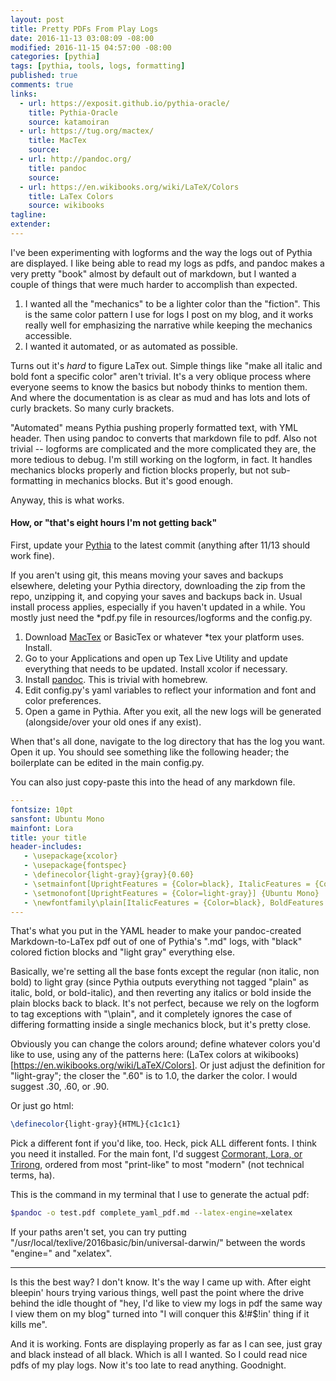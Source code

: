 ```yaml
---
layout: post
title: Pretty PDFs From Play Logs
date: 2016-11-13 03:08:09 -08:00
modified: 2016-11-15 04:57:00 -08:00
categories: [pythia]
tags: [pythia, tools, logs, formatting]
published: true
comments: true
links:
  - url: https://exposit.github.io/pythia-oracle/
    title: Pythia-Oracle
    source: katamoiran
  - url: https://tug.org/mactex/
    title: MacTex
    source:
  - url: http://pandoc.org/
    title: pandoc
    source:
  - url: https://en.wikibooks.org/wiki/LaTeX/Colors
    title: LaTex Colors
    source: wikibooks
tagline:
extender:
---
```


I've been experimenting with logforms and the way the logs out of Pythia are displayed. I like being able to read my logs as pdfs, and pandoc makes a very pretty "book" almost by default out of markdown, but I wanted a couple of things that were much harder to accomplish than expected.

1. I wanted all the "mechanics" to be a lighter color than the "fiction". This is the same color pattern I use for logs I post on my blog, and it works really well for emphasizing the narrative while keeping the mechanics accessible.
2. I wanted it automated, or as automated as possible.

Turns out it's *hard* to figure LaTex out. Simple things like "make all italic and bold font a specific color" aren't trivial. It's a very oblique process where everyone seems to know the basics but nobody thinks to mention them. And where the documentation is as clear as mud and has lots and lots of curly brackets. So many curly brackets.


<!--more-->


"Automated" means Pythia pushing properly formatted text, with YML header. Then using pandoc to converts that markdown file to pdf. Also not trivial -- logforms are complicated and the more complicated they are, the more tedious to debug. I'm still working on the logform, in fact. It handles mechanics blocks properly and fiction blocks properly, but not sub-formatting in mechanics blocks. But it's good enough.

Anyway, this is what works.

#### How, or "that's eight hours I'm not getting back"

First, update your [Pythia](https://exposit.github.io/pythia-oracle/) to the latest commit (anything after 11/13 should work fine).

If you aren't using git, this means moving your saves and backups elsewhere, deleting your Pythia directory, downloading the zip from the repo, unzipping it, and copying your saves and backups back in. Usual install process applies, especially if you haven't updated in a while.  You mostly just need the *pdf.py file in resources/logforms and the config.py.

1. Download [MacTex](https://tug.org/mactex/) or BasicTex or whatever *tex your platform uses. Install.
2. Go to your Applications and open up Tex Live Utility and update everything that needs to be updated. Install xcolor if necessary.
3. Install [pandoc](http://pandoc.org/). This is trivial with homebrew.
4. Edit config.py's yaml variables to reflect your information and font and color preferences.
4. Open a game in Pythia. After you exit, all the new logs will be generated (alongside/over your old ones if any exist).

When that's all done, navigate to the log directory that has the log you want. Open it up. You should see something like the following header; the boilerplate can be edited in the main config.py.

You can also just copy-paste this into the head of any markdown file.

```yaml
---
fontsize: 10pt
sansfont: Ubuntu Mono
mainfont: Lora
title: your title
header-includes:
   - \usepackage{xcolor}
   - \usepackage{fontspec}
   - \definecolor{light-gray}{gray}{0.60}
   - \setmainfont[UprightFeatures = {Color=black}, ItalicFeatures = {Color=light-gray}, BoldFeatures = {Color=light-gray}, BoldItalicFeatures = {Color=light-gray} ] {Lora}
   - \setmonofont[UprightFeatures = {Color=light-gray}] {Ubuntu Mono}
   - \newfontfamily\plain[ItalicFeatures = {Color=black}, BoldFeatures = {Color=black}, BoldItalicFeatures = {Color=black}] {Lora}
---
```

That's what you put in the YAML header to make your pandoc-created Markdown-to-LaTex pdf out of one of Pythia's ".md" logs, with "black" colored fiction blocks and "light gray" everything else.

Basically, we're setting all the base fonts except the regular (non italic, non bold) to light gray (since Pythia outputs everything not tagged "plain" as italic, bold, or bold-italic), and then reverting any italics or bold inside the plain blocks back to black. It's not perfect, because we rely on the logform to tag exceptions with "\plain", and it completely ignores the case of differing formatting inside a single mechanics block, but it's pretty close.

Obviously you can change the colors around; define whatever colors you'd like to use, using any of the patterns here: (LaTex colors at wikibooks)[https://en.wikibooks.org/wiki/LaTeX/Colors]. Or just adjust the definition for "light-gray"; the closer the ".60" is to 1.0, the darker the color. I would suggest .30, .60, or .90.

Or just go html:

```tex
\definecolor{light-gray}{HTML}{c1c1c1}
```

Pick a different font if you'd like, too. Heck, pick ALL different fonts. I think you need it installed. For the main font, I'd suggest [Cormorant, Lora, or Trirong](https://fonts.google.com/?category=Serif&selection.family=Cormorant+Garamond|Lora|Trirong), ordered from most "print-like" to most "modern" (not technical terms, ha).

This is the command in my terminal that I use to generate the actual pdf:

```bash
$pandoc -o test.pdf complete_yaml_pdf.md --latex-engine=xelatex
```

If your paths aren't set, you can try putting "/usr/local/texlive/2016basic/bin/universal-darwin/" between the words "engine=" and "xelatex".

---

Is this the best way? I don't know. It's the way I came up with. After eight bleepin' hours trying various things, well past the point where the drive behind the idle thought of "hey, I'd like to view my logs in pdf the same way I view them on my blog" turned into "I will conquer this &!#$!in' thing if it kills me".

And it is working. Fonts are displaying properly as far as I can see, just gray and black instead of all black. Which is all I wanted. So I could read nice pdfs of my play logs. Now it's too late to read anything. Goodnight.
